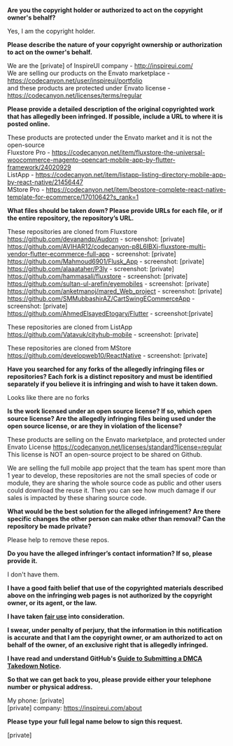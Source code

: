 **Are you the copyright holder or authorized to act on the copyright owner's behalf?**

Yes, I am the copyright holder.

**Please describe the nature of your copyright ownership or authorization to act on the owner's behalf.**

We are the [private] of InspireUI company - http://inspireui.com/  
We are selling our products on the Envato marketplace - https://codecanyon.net/user/inspireui/portfolio  
and these products are protected under Envato license - https://codecanyon.net/licenses/terms/regular  

**Please provide a detailed description of the original copyrighted work that has allegedly been infringed. If possible, include a URL to where it is posted online.**

These products are protected under the Envato market and it is not the open-source  
Fluxstore Pro - https://codecanyon.net/item/fluxstore-the-universal-woocommerce-magento-opencart-mobile-app-by-flutter-framework/24020929  
ListApp - https://codecanyon.net/item/listapp-listing-directory-mobile-app-by-react-native/21456447  
MStore Pro - https://codecanyon.net/item/beostore-complete-react-native-template-for-ecommerce/17010642?s_rank=1  

**What files should be taken down? Please provide URLs for each file, or if the entire repository, the repository’s URL.**

These repositories are cloned from Fluxstore  
https://github.com/devanandp/Audorn - screenshot: [private]  
https://github.com/AVIHAR12/codecanyon-p8L6IBXj-fluxstore-multi-vendor-flutter-ecommerce-full-app - screenshot: [private]  
https://github.com/Mahmoud6901/Flusk_App - screenshot: [private]   
https://github.com/alaaataher/P3ly - screenshot: [private]  
https://github.com/hammasali/fluxstore - screenshot: [private]  
https://github.com/sultan-ul-arefin/eyemobiles - screenshot: [private]  
https://github.com/anketmanoj/mared_Web_project - screenshot: [private]  
https://github.com/SMMubbashirAZ/CartSwingECommerceApp - screenshot: [private]   
https://github.com/AhmedElsayedEtogary/Flutter - screenshot:[private]   

These repositories are cloned from ListApp  
https://github.com/Vatavuk/cityhub-mobile - screenshot: [private]   

These repositories are cloned from MStore  
https://github.com/developweb10/ReactNative - screenshot: [private]  

**Have you searched for any forks of the allegedly infringing files or repositories? Each fork is a distinct repository and must be identified separately if you believe it is infringing and wish to have it taken down.**

Looks like there are no forks

**Is the work licensed under an open source license? If so, which open source license? Are the allegedly infringing files being used under the open source license, or are they in violation of the license?**

These products are selling on the Envato marketplace, and protected under Envato License https://codecanyon.net/licenses/standard?license=regular  
This license is NOT an open-source project to be shared on Github.

We are selling the full mobile app project that the team has spent more than 1 year to develop, these repositories are not the small species of code or module, they are sharing the whole source code as public and other users could download the reuse it. 
Then you can see how much damage if our sales is impacted by these sharing source code.

**What would be the best solution for the alleged infringement? Are there specific changes the other person can make other than removal? Can the repository be made private?**

Please help to remove these repos.

**Do you have the alleged infringer’s contact information? If so, please provide it.**

I don't have them.

**I have a good faith belief that use of the copyrighted materials described above on the infringing web pages is not authorized by the copyright owner, or its agent, or the law.**

**I have taken <a href="https://www.lumendatabase.org/topics/22">fair use</a> into consideration.**

**I swear, under penalty of perjury, that the information in this notification is accurate and that I am the copyright owner, or am authorized to act on behalf of the owner, of an exclusive right that is allegedly infringed.**

**I have read and understand GitHub's <a href="https://docs.github.com/articles/guide-to-submitting-a-dmca-takedown-notice/">Guide to Submitting a DMCA Takedown Notice</a>.**

**So that we can get back to you, please provide either your telephone number or physical address.**

My phone: [private]  
[private] company: https://inspireui.com/about

**Please type your full legal name below to sign this request.**

[private]  
